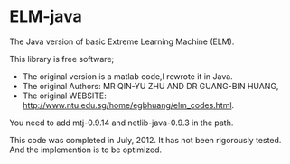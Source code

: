 ELM-java
========

The Java version of basic Extreme Learning Machine (ELM).

This library is free software;
 * The original version is a matlab code,I rewrote it in Java.
 * The original Authors: MR QIN-YU ZHU AND DR GUANG-BIN HUANG,
 * The original WEBSITE: http://www.ntu.edu.sg/home/egbhuang/elm_codes.html.

You need to add mtj-0.9.14 and netlib-java-0.9.3 in the path.

This code was completed in July, 2012. It has not been rigorously tested. And the implemention is to be optimized.
